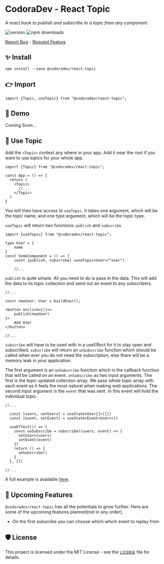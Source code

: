 # CodoraDev - React Topic
<!-- Image Here -->
 
*A react hook to publish and subscribe to a topic from any component.*

![version](https://img.shields.io/npm/v/react-codora-topic)
![npm downloads](https://img.shields.io/npm/dm/react-codora-topic)


[Report Bug](https://github.com/CodoraDev/react-topic/issues/new) - 
[Request Feature](https://github.com/CodoraDev/react-topic/issues/new)
 
##  ✨ Install
`npm install --save @codoradev/react-topic` 

## 👉 Import
`import {Topic, useTopic} from "@codoradev/react-topic";`

##  🚀 Demo
Coming Soon...

## 🔬 Use Topic
Add the `<Topic>` context any where in your app. Add it near the root if you want to use topics for your whole app. 
```tsx
import {Topic} from "@codoradev/react-topic";

const App = () => {
  return (
    <Topic>
      //...
    </Topic>
  )
}
```

You will then have access to `useTopic`. It takes one argument, which will be the topic name, and one type argument, which will be the topic type. 

`useTopic` will return two functions: `publish` and `subscribe`
```tsx
import {useTopic} from "@codoradev/react-topic";

type User = {
    name
}
const SomeComponent = () => {
    const {publish, subscribe} =useTopic<User>("user")

    //...
```
`publish` is quite simple. All you need to do is pass in the data. This will add the data to its topic collection and send out an event to any subscribers.

```tsx
//...

const newUser: User = buildUser();

<button onclick={()=> 
    publish(newUser) 
}>
    Add User
</button>

//...
```

`subscribe` will have to be used with in a useEffect for it to stay open and subscribed. `subscribe` will return an `unSubscribe` function which should be called when ever you do not need the subscription, else there will be a memory leak in your application. 

The first argument is an `onSubscribe` function which is the callback function that will be called on an event. `onSubscribe` as two input arguments. The first is the topic updated collection array. We pass whole topic array with each event as it feels the most natural when making web applications. The second input argument is the `event` that was sent. In this event will hold the individual topic.

```tsx
//...

  const [users, setUsers] = useState<User[]>([])
  const [event, setEvent] = useState<Event<User>>()

  useEffect(() => {
    const unSubscribe = subscribe((users, event) => {
      setUsers(users)
      setEvent(event)
    })
    return () => {
      unSubscribe()
    }
  }, []) 

//...
```

A full example is available [here](https://github.com/CodoraDev/react-topic/tree/main/example).

<!-- #3 🔥 Features
`model-repo` comes with a bundle of features already. You can do the followings with it,

## 🔢 Feature 1
 - Description.

## 🏗️ Feature 2
- Description -->

<!-- 
# 🏗️ How to Set up `model-repo` for Development?

1. Clone the repository

```bash
git clone https://github.com/atapas/model-repo.git
```

2. Change the working directory

```bash
cd model-repo
```

3. Install dependencies

```bash
npm install # or, yarn install
```

4. Create `.env` file in root and add your variables

```bash
KEY=VALUE
```

5. Run the app

```bash
npm run dev # or, yarn dev
```

That's All!!! Now open [localhost:3000](http://localhost:3000/) to see the app.

# 🍔 Built With
- [Technology 1](https://tapasadhikary.com)
- [Technology 2](https://tapasadhikary.com)
- [Technology 3](https://tapasadhikary.com)
- [Technology 4](https://tapasadhikary.com)
- [Technology 5](https://tapasadhikary.com)
- [Technology 6](https://tapasadhikary.com)
- [Technology 7](https://tapasadhikary.com) -->



## 🦄 Upcoming Features
`@codoradev/react-topic` has all the potentials to grow further. Here are some of the upcoming features planned(not in any order),

- On the first subscribe you can choose which which event to replay from
  
## 🛡️ License
This project is licensed under the MIT License - see the [`LICENSE`](LICENSE) file for details.
<!--
- ✔️ Feature Request 1.
- ✔️ Feature Request 2.
- ✔️ Feature Request 3.
- ✔️ Feature Request 4.
- ✔️ Feature Request 5.
- ✔️ Feature Request 6.
- ✔️ Feature Request 7.
- ✔️ Feature Request 8.
- ✔️ Feature Request 9.
- ✔️ Feature Request 10.
- ✔️ Feature Request 11.

If you find something is missing, `model-repo` is listening. Please create a feature request [from here](https://github.com/atapas/model-repo/issues/new/choose).


# 🤝 Contributing to `model-repo`
Any kind of positive contribution is welcome! Please help us to grow by contributing to the project.

If you wish to contribute, you can work on any features [listed here](https://github.com/atapas/model-repo#-upcoming-features) or create one on your own. After adding your code, please send us a Pull Request.

> Please read [`CONTRIBUTING`](CONTRIBUTING.md) for details on our [`CODE OF CONDUCT`](CODE_OF_CONDUCT.md), and the process for submitting pull requests to us.
 
# 🙏 Support

We all need support and motivation. `model-repo` is not an exception. If you found the app helpful, consider supporting us with a coffee.

<a href="https://www.buymeacoffee.com/greenroots">
    <img src="https://cdn.buymeacoffee.com/buttons/v2/default-yellow.png" height="50px">
</a>

---

<h3 align="center">
A ⭐️ to <b>Model Repo</b> is must as a motivation booster.
</h3> -->

  

